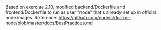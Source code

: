 Based on exercise 2.10, modified backend/Dockerfile and frontend/Dockerfile to run as user "node" that's already set up in official node images. Reference: https://github.com/nodejs/docker-node/blob/master/docs/BestPractices.md